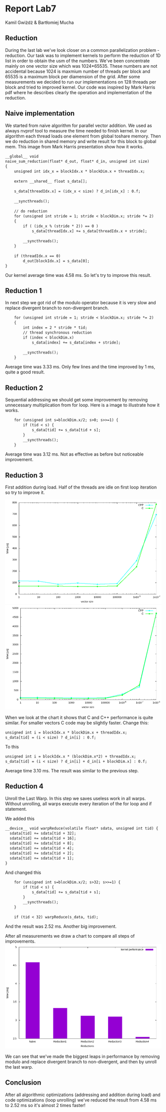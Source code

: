# Report Lab7

Kamil Gwiżdż & Bartłomiej Mucha

## Reduction
During the last lab we've look closer on a common parallelization problem - reduction. Our task was to implement kernels to perform the reduction of 1D list in order to obtain the usm of the numbers.
We've been concentrate mainly on one vector size which was 1024*65535. These numbers are not accidental because 1024 is maxmium number of threads per block
and 65535 is a maximum block per diamension of the grid. After some measurements we decided to run our implementations on 128 threads per block and tried to improved kernel.
Our code was inspired by Mark Harris pdf where he describes clearly the operation and implementation of the reduction.


## Naive implementation
We started from naive algorithm for parallel vector addition. We used as always nvprof tool to measure the time needed to finish kernel.
In our algorithm each thread loads one element from global toshare memory. Then we do reduction in shared memory and write result for this block to global mem.
This image from Mark Harris presentation show how it works.

```cuda
__global__ void
naive_sum_reduction(float* d_out, float* d_in, unsigned int size)
{
    unsigned int idx_x = blockIdx.x * blockDim.x + threadIdx.x;

    extern __shared__ float s_data[];

    s_data[threadIdx.x] = (idx_x < size) ? d_in[idx_x] : 0.f;

    __syncthreads();

    // do reduction
    for (unsigned int stride = 1; stride < blockDim.x; stride *= 2)
    {
        if ( (idx_x % (stride * 2)) == 0 )
            s_data[threadIdx.x] += s_data[threadIdx.x + stride];

        __syncthreads();
    }

    if (threadIdx.x == 0)
        d_out[blockIdx.x] = s_data[0];
}
```
Our kernel average time was 4.58 ms. So let's try to improve this result.

## Reduction 1
In next step we got rid of the modulo operator because it is very slow and replace divergent branch to non-divergent branch.

```cuda
    for (unsigned int stride = 1; stride < blockDim.x; stride *= 2)
    {
        int index = 2 * stride * tid;
        // thread synchronous reduction
        if (index < blockDim.x)
            s_data[index] += s_data[index + stride];

        __syncthreads();
    }
```
Average time was 3.33 ms. Only few lines and the time improved by 1 ms, quite a good result.


## Reduction 2
Sequential addressing we should get some improvement by removing unnecessary multiplication from for loop. Here is a image to illustrate how it works.


```cuda
    for (unsigned int s=blockDim.x/2; s>0; s>>=1) {
        if (tid < s) {
            s_data[tid] += s_data[tid + s];
        }
        __syncthreads();
    }
```

Average time was 3.12 ms. Not as effective as before but noticeable improvement.

## Reduction 3
First addition during load. Half of the threads are idle on first loop iteration so try to improve it.

![Compare C and CPP](../lab7/C_CPP_2.png)
![Compare C and CPP 2](../lab7/C_CPP_1.png)

When we look at the chart it shows that C and C++ performance is quite similar. For smaller vectors C code may be slightly faster.
Change this:
```cuda
unsigned int i = blockIdx.x * blockDim.x + threadIdx.x;
s_data[tid] = (i < size) ? d_in[i] : 0.f;
```
To this
```cuda
unsigned int i = blockIdx.x * (blockDim.x*2) + threadIdx.x;
s_data[tid] = (i < size) ? d_in[i] + d_in[i + blockDim.x] : 0.f;
```

Average time 3.10 ms. The result was similar to the previous step.

## Reduction 4
Unroll the Last Warp. In this step we saves useless work in all warps. Without unrolling, all warps execute every iteration of the for loop and if statement.

We added this
```cuda
__device__ void warpReduce(volatile float* sdata, unsigned int tid) {
  sdata[tid] += sdata[tid + 32];
  sdata[tid] += sdata[tid + 16];
  sdata[tid] += sdata[tid + 8];
  sdata[tid] += sdata[tid + 4];
  sdata[tid] += sdata[tid + 2];
  sdata[tid] += sdata[tid + 1];
}
```
And changed this
```cuda
    for (unsigned int s=blockDim.x/2; s>32; s>>=1) {
        if (tid < s) {
            s_data[tid] += s_data[tid + s];
        }
        __syncthreads();
    }

    if (tid < 32) warpReduce(s_data, tid);
```

And the result was 2.52 ms. Another big improvement.

After all measurements we draw a chart to compare all steps of improvements.
![Compare kernels](../lab9/redu.png)

We can see that we've made the biggest leaps in performance by removing modulo and replace divergent branch to non-divergent, and then by unroll the last warp.


## Conclusion
After all algorithmic optimizations (addressing and addition during load) and code optimizations (loop unrolling) we've reduced the result from
4.58 ms to 2.52 ms so it's almost 2 times faster! 
